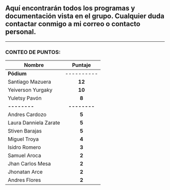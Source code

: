 ## Aquí encontrarán todos los programas y documentación vista en el grupo. Cualquier duda contactar conmigo a mi correo o contacto personal.

---

### **CONTEO DE PUNTOS**:

| Nombre                |   Puntaje    |
| --------------------- | :----------: |
| **Pódium**            |  ----------  |
| Santiago Mazuera      |    **12**    |
| Yeiverson Yurgaky     |    **10**    |
| Yuletsy Pavón         |    **8**     |
| **--------**          | **--------** |
| Andres Cardozo        |    **5**     |
| Laura Danniela Zarate |    **5**     |
| Stiven Barajas        |    **5**     |
| Miguel Troya          |    **4**     |
| Isidro Romero         |    **3**     |
| Samuel Aroca          |    **2**     |
| Jhan Carlos Mesa      |    **2**     |
| Jhonatan Arce         |    **2**     |
| Andres Flores         |    **2**     |
